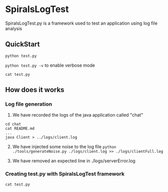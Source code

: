 # SpiralsLogTest

SpiralsLogTest.py is a framework used to test an application using log file analysis

## QuickStart

`python test.py`

`python test.py -v` to enable verbose mode

`cat test.py`

## How does it works

### Log file generation

1. We have recorded the logs of the java application called "chat"
```
cd chat
cat README.md
...
java Client > ../logs/client.log
```

2. We have injected some noise to the log file `python ./tools/generateNoise.py ./logs/client.log >> ./logs/clientFull.log`

3. We have removed an expected line in ./logs/serverError.log

### Creating test.py with SpiralsLogTest framework

`cat test.py`

